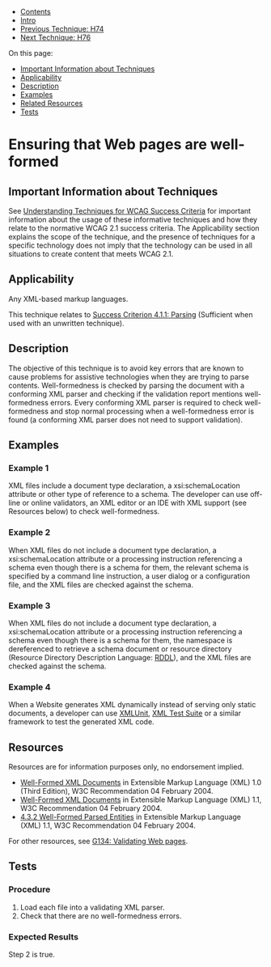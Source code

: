 -   [Contents](https://www.w3.org/WAI/WCAG21/Techniques/#techniques "Table of Contents")
-   [Intro](https://www.w3.org/WAI/WCAG21/Techniques/#introduction "Introduction to Techniques")
-   [Previous Technique: H74](H74)
-   [Next Technique: H76](H76)

On this page:

-   [Important Information about Techniques](#important-information)
-   [Applicability](#applicability)
-   [Description](#description)
-   [Examples](#examples)
-   [Related Resources](#resources)
-   [Tests](#tests)

Ensuring that Web pages are well-formed
=======================================

Important Information about Techniques
--------------------------------------

See [Understanding Techniques for WCAG Success Criteria](https://www.w3.org/WAI/WCAG21/Understanding/understanding-techniques) for important information about the usage of these informative techniques and how they relate to the normative WCAG 2.1 success criteria. The Applicability section explains the scope of the technique, and the presence of techniques for a specific technology does not imply that the technology can be used in all situations to create content that meets WCAG 2.1.

Applicability
-------------

Any XML-based markup languages.

This technique relates to [Success Criterion 4.1.1: Parsing](https://www.w3.org/WAI/WCAG21/Understanding/parsing) (Sufficient when used with an unwritten technique).

Description
-----------

The objective of this technique is to avoid key errors that are known to cause problems for assistive technologies when they are trying to parse contents. Well-formedness is checked by parsing the document with a conforming XML parser and checking if the validation report mentions well-formedness errors. Every conforming XML parser is required to check well-formedness and stop normal processing when a well-formedness error is found (a conforming XML parser does not need to support validation).

Examples
--------

### Example 1

XML files include a document type declaration, a xsi:schemaLocation attribute or other type of reference to a schema. The developer can use off-line or online validators, an XML editor or an IDE with XML support (see Resources below) to check well-formedness.

### Example 2

When XML files do not include a document type declaration, a xsi:schemaLocation attribute or a processing instruction referencing a schema even though there is a schema for them, the relevant schema is specified by a command line instruction, a user dialog or a configuration file, and the XML files are checked against the schema.

### Example 3

When XML files do not include a document type declaration, a xsi:schemaLocation attribute or a processing instruction referencing a schema even though there is a schema for them, the namespace is dereferenced to retrieve a schema document or resource directory (Resource Directory Description Language: [RDDL](http://www.rddl.org/)), and the XML files are checked against the schema.

### Example 4

When a Website generates XML dynamically instead of serving only static documents, a developer can use [XMLUnit](http://xmlunit.sourceforge.net/), [XML Test Suite](http://xmltestsuite.sourceforge.net/) or a similar framework to test the generated XML code.

Resources
---------

Resources are for information purposes only, no endorsement implied.

-   [Well-Formed XML Documents](https://www.w3.org/TR/2004/REC-xml-20040204/Overview.html#sec-well-formed) in Extensible Markup Language (XML) 1.0 (Third Edition), W3C Recommendation 04 February 2004.
-   [Well-Formed XML Documents](https://www.w3.org/TR/2004/REC-xml11-20040204/#sec-well-formed) in Extensible Markup Language (XML) 1.1, W3C Recommendation 04 February 2004.
-   [4.3.2 Well-Formed Parsed Entities](https://www.w3.org/TR/REC-xml/#wf-entities) in Extensible Markup Language (XML) 1.1, W3C Recommendation 04 February 2004.

For other resources, see [G134: Validating Web pages](https://www.w3.org/WAI/WCAG21/Techniques/general/G134).

Tests
-----

### Procedure

1.  Load each file into a validating XML parser.
2.  Check that there are no well-formedness errors.

### Expected Results

Step 2 is true.
